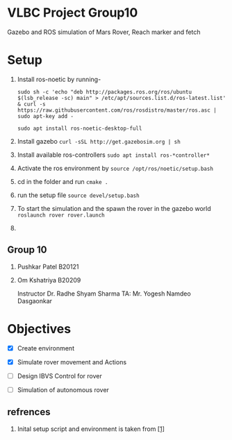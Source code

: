 # VLBC Project Group10
Gazebo and ROS simulation of Mars Rover, Reach marker and fetch 

# Setup
1. Install ros-noetic by running- 

    ```sudo sh -c 'echo "deb http://packages.ros.org/ros/ubuntu $(lsb_release -sc) main" > /etc/apt/sources.list.d/ros-latest.list' & curl -s https://raw.githubusercontent.com/ros/rosdistro/master/ros.asc | sudo apt-key add - ```
    
    ```sudo apt install ros-noetic-desktop-full```

2. Install gazebo ```curl -sSL http://get.gazebosim.org | sh ```
3. Install available ros-controllers ```sudo apt install ros-*controller*```
4. Activate the ros environment by ```source /opt/ros/noetic/setup.bash```
4. cd in the folder and run ```cmake .```
6. run the setup file ```source devel/setup.bash```
7. To start the simulation and the spawn the rover in the gazebo world ```roslaunch rover rover.launch```
8. 

## Group 10
1. Pushkar Patel B20121
2. Om Kshatriya B20209

    Instructor Dr. Radhe Shyam Sharma
    TA: Mr. Yogesh Namdeo Dasgaonkar

# Objectives 
- [x] Create environment
- [x] Simulate rover movement and Actions
- [ ] Design IBVS Control for rover
- [ ] Simulation of autonomous rover
 

## refrences
1. Inital setup script and environment is taken from [[1]](https://github.com/advaitp/rover)